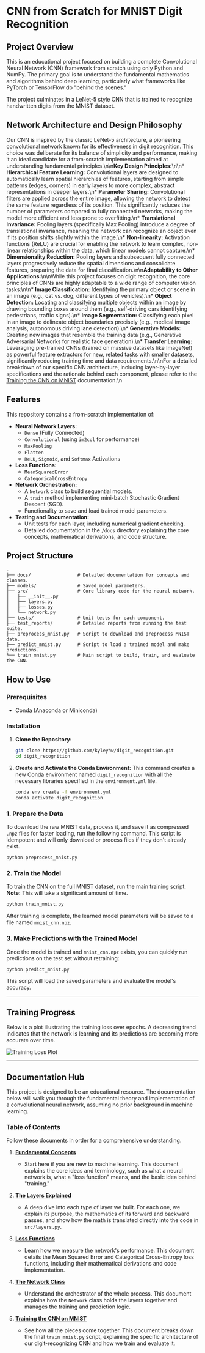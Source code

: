 # CNN from Scratch for MNIST Digit Recognition

## Project Overview

This is an educational project focused on building a complete Convolutional Neural Network (CNN) framework from scratch using only Python and NumPy. The primary goal is to understand the fundamental mathematics and algorithms behind deep learning, particularly what frameworks like PyTorch or TensorFlow do "behind the scenes."

The project culminates in a LeNet-5 style CNN that is trained to recognize handwritten digits from the MNIST dataset.

## Network Architecture and Design Philosophy

Our CNN is inspired by the classic LeNet-5 architecture, a pioneering convolutional network known for its effectiveness in digit recognition. This choice was deliberate for its balance of simplicity and performance, making it an ideal candidate for a from-scratch implementation aimed at understanding fundamental principles.\n\n**Key Design Principles:**\n\n*   **Hierarchical Feature Learning:** Convolutional layers are designed to automatically learn spatial hierarchies of features, starting from simple patterns (edges, corners) in early layers to more complex, abstract representations in deeper layers.\n*   **Parameter Sharing:** Convolutional filters are applied across the entire image, allowing the network to detect the same feature regardless of its position. This significantly reduces the number of parameters compared to fully connected networks, making the model more efficient and less prone to overfitting.\n*   **Translational Invariance:** Pooling layers (specifically Max Pooling) introduce a degree of translational invariance, meaning the network can recognize an object even if its position shifts slightly within the image.\n*   **Non-linearity:** Activation functions (ReLU) are crucial for enabling the network to learn complex, non-linear relationships within the data, which linear models cannot capture.\n*   **Dimensionality Reduction:** Pooling layers and subsequent fully connected layers progressively reduce the spatial dimensions and consolidate features, preparing the data for final classification.\n\n**Adaptability to Other Applications:**\n\nWhile this project focuses on digit recognition, the core principles of CNNs are highly adaptable to a wide range of computer vision tasks:\n\n*   **Image Classification:** Identifying the primary object or scene in an image (e.g., cat vs. dog, different types of vehicles).\n*   **Object Detection:** Locating and classifying multiple objects within an image by drawing bounding boxes around them (e.g., self-driving cars identifying pedestrians, traffic signs).\n*   **Image Segmentation:** Classifying each pixel in an image to delineate object boundaries precisely (e.g., medical image analysis, autonomous driving lane detection).\n*   **Generative Models:** Creating new images that resemble the training data (e.g., Generative Adversarial Networks for realistic face generation).\n*   **Transfer Learning:** Leveraging pre-trained CNNs (trained on massive datasets like ImageNet) as powerful feature extractors for new, related tasks with smaller datasets, significantly reducing training time and data requirements.\n\nFor a detailed breakdown of our specific CNN architecture, including layer-by-layer specifications and the rationale behind each component, please refer to the [Training the CNN on MNIST](./docs/train_cnn.md) documentation.\n
## Features

This repository contains a from-scratch implementation of:

*   **Neural Network Layers:**
    *   `Dense` (Fully Connected)
    *   `Convolutional` (using `im2col` for performance)
    *   `MaxPooling`
    *   `Flatten`
    *   `ReLU`, `Sigmoid`, and `Softmax` Activations
*   **Loss Functions:**
    *   `MeanSquaredError`
    *   `CategoricalCrossEntropy`
*   **Network Orchestration:**
    *   A `Network` class to build sequential models.
    *   A `train` method implementing mini-batch Stochastic Gradient Descent (SGD).
    *   Functionality to save and load trained model parameters.
*   **Testing and Documentation:**
    *   Unit tests for each layer, including numerical gradient checking.
    *   Detailed documentation in the `/docs` directory explaining the core concepts, mathematical derivations, and code structure.

## Project Structure

```
.
├── docs/                 # Detailed documentation for concepts and classes.
├── models/               # Saved model parameters.
├── src/                  # Core library code for the neural network.
│   ├── __init__.py
│   ├── layers.py
│   ├── losses.py
│   └── network.py
├── tests/                # Unit tests for each component.
├── test_reports/         # Detailed reports from running the test suite.
├── preprocess_mnist.py   # Script to download and preprocess MNIST data.
├── predict_mnist.py      # Script to load a trained model and make predictions.
└── train_mnist.py        # Main script to build, train, and evaluate the CNN.
```

## How to Use

### Prerequisites

*   Conda (Anaconda or Miniconda)

### Installation

1.  **Clone the Repository:**
    ```bash
    git clone https://github.com/kyleyhw/digit_recognition.git
    cd digit_recognition
    ```

2.  **Create and Activate the Conda Environment:**
    This command creates a new Conda environment named `digit_recognition` with all the necessary libraries specified in the `environment.yml` file.
    ```bash
    conda env create -f environment.yml
    conda activate digit_recognition
    ```

### 1. Prepare the Data

To download the raw MNIST data, process it, and save it as compressed `.npz` files for faster loading, run the following command. This script is idempotent and will only download or process files if they don't already exist.

```bash
python preprocess_mnist.py
```

### 2. Train the Model

To train the CNN on the full MNIST dataset, run the main training script. **Note:** This will take a significant amount of time.

```bash
python train_mnist.py
```

After training is complete, the learned model parameters will be saved to a file named `mnist_cnn.npz`.

### 3. Make Predictions with the Trained Model

Once the model is trained and `mnist_cnn.npz` exists, you can quickly run predictions on the test set without retraining:

```bash
python predict_mnist.py
```

This script will load the saved parameters and evaluate the model's accuracy.

---

## Training Progress

Below is a plot illustrating the training loss over epochs. A decreasing trend indicates that the network is learning and its predictions are becoming more accurate over time.

![Training Loss Plot](./docs/images/training_loss.png)

---

## Documentation Hub

This project is designed to be an educational resource. The documentation below will walk you through the fundamental theory and implementation of a convolutional neural network, assuming no prior background in machine learning.

### Table of Contents

Follow these documents in order for a comprehensive understanding.

1.  **[Fundamental Concepts](./docs/concepts.md)**
    *   Start here if you are new to machine learning. This document explains the core ideas and terminology, such as what a neural network is, what a "loss function" means, and the basic idea behind "training."

2.  **[The Layers Explained](./docs/layers_explained.md)**
    *   A deep dive into each type of layer we built. For each one, we explain its purpose, the mathematics of its forward and backward passes, and show how the math is translated directly into the code in `src/layers.py`.

3.  **[Loss Functions](./docs/loss_functions.md)**
    *   Learn how we measure the network's performance. This document details the Mean Squared Error and Categorical Cross-Entropy loss functions, including their mathematical derivations and code implementation.

4.  **[The Network Class](./docs/network_class.md)**
    *   Understand the orchestrator of the whole process. This document explains how the `Network` class holds the layers together and manages the training and prediction logic.

5.  **[Training the CNN on MNIST](./docs/train_cnn.md)**
    *   See how all the pieces come together. This document breaks down the final `train_mnist.py` script, explaining the specific architecture of our digit-recognizing CNN and how we train and evaluate it.
